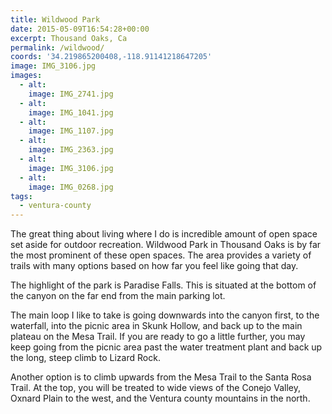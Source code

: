 ```yaml
---
title: Wildwood Park
date: 2015-05-09T16:54:28+00:00
excerpt: Thousand Oaks, Ca
permalink: /wildwood/
coords: '34.219865200408,-118.91141218647205'
image: IMG_3106.jpg
images:
  - alt: 
    image: IMG_2741.jpg
  - alt: 
    image: IMG_1041.jpg
  - alt: 
    image: IMG_1107.jpg
  - alt: 
    image: IMG_2363.jpg
  - alt: 
    image: IMG_3106.jpg
  - alt: 
    image: IMG_0268.jpg
tags:
  - ventura-county
---
```

The great thing about living where I do is incredible amount of open space set aside for outdoor recreation. Wildwood Park in Thousand Oaks is by far the most prominent of these open spaces. The area provides a variety of trails with many options based on how far you feel like going that day.

The highlight of the park is Paradise Falls. This is situated at the bottom of the canyon on the far end from the main parking lot.

The main loop I like to take is going downwards into the canyon first, to the waterfall, into the picnic area in Skunk Hollow, and back up to the main plateau on the Mesa Trail. If you are ready to go a little further, you may keep going from the picnic area past the water treatment plant and back up the long, steep climb to Lizard Rock.

Another option is to climb upwards from the Mesa Trail to the Santa Rosa Trail. At the top, you will be treated to wide views of the Conejo Valley, Oxnard Plain to the west, and the Ventura county mountains in the north.